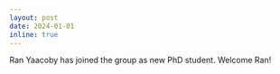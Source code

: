 ```yaml
---
layout: post
date: 2024-01-01
inline: true
---
```

Ran Yaacoby has joined the group as new PhD student. Welcome Ran! 